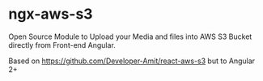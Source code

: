 # ngx-aws-s3
Open Source Module to Upload your Media and files into AWS S3 Bucket directly from Front-end Angular.

Based on https://github.com/Developer-Amit/react-aws-s3 but to Angular 2+
